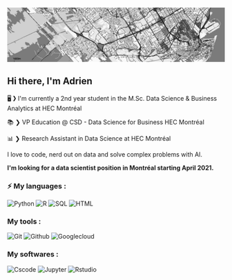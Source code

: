 ![background](background.jpg)
## Hi there, I'm Adrien

🖥 ❯ I'm currently a 2nd year student in the M.Sc. Data Science & Business Analytics at HEC Montréal

📚 ❯ VP Education @ CSD - Data Science for Business HEC Montréal

📊 ❯ Research Assistant in Data Science at HEC Montréal

I love to code, nerd out on data and solve complex problems with AI.

**I'm looking for a data scientist position in Montréal starting April 2021.**

### ⚡ My languages :
![Python](https://img.shields.io/static/v1?style=for-the-badge&logo=Python&label=&message=Python)
![R](https://img.shields.io/static/v1?style=for-the-badge&logo=R&label=&message=R)
![SQL](https://img.shields.io/static/v1?style=for-the-badge&logo=PostgreSQL&label=&message=SQL)
![HTML](https://img.shields.io/static/v1?style=for-the-badge&logo=Html5&label=&message=HTML)

### My tools :
![Git](https://img.shields.io/static/v1?style=for-the-badge&logo=Git&label=&message=Git)
![Github](https://img.shields.io/static/v1?style=for-the-badge&logo=Github&label=&message=Github)
![Googlecloud](https://img.shields.io/static/v1?style=for-the-badge&logo=Google-Cloud&label=&message=Google%20Cloud)

### My softwares :
![Cscode](https://img.shields.io/static/v1?style=for-the-badge&logo=Visual-Studio-Code&label=&message=vscode)
![Jupyter](https://img.shields.io/static/v1?style=for-the-badge&logo=jupyter&label=&message=jupyter)
![Rstudio](https://img.shields.io/static/v1?style=for-the-badge&logo=Rstudio&label=&message=rstudio)




